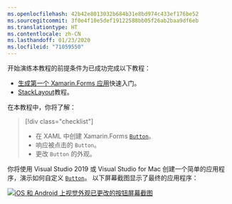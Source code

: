 ```yaml
---
ms.openlocfilehash: 42b42e8013032b684b31e8bd974c433ef176be52
ms.sourcegitcommit: 3f0e4f10e5def19122588bb05f26ab2baa9df6eb
ms.translationtype: HT
ms.contentlocale: zh-CN
ms.lasthandoff: 01/23/2020
ms.locfileid: "71059550"
---
```

开始演练本教程的前提条件为已成功完成以下教程：

- [生成第一个 Xamarin.Forms 应用](~/get-started/first-app/index.md)快速入门。
- [StackLayout](~/get-started/tutorials/stacklayout/index.yml)教程。

在本教程中，你将了解：

> [!div class="checklist"]
>
> - 在 XAML 中创建 Xamarin.Forms [`Button`](xref:Xamarin.Forms.Button)。
> - 响应被点击的 `Button`。
> - 更改 `Button` 的外观。

你将使用 Visual Studio 2019 或 Visual Studio for Mac 创建一个简单的应用程序，演示如何自定义 [`Button`](xref:Xamarin.Forms.Button)。 以下屏幕截图显示了最终的应用程序：

[![iOS 和 Android 上视觉外观已更改的按钮屏幕截图](../images/change-button-appearance.png "外观已更改的按钮")](../images/change-button-appearance-large.png#lightbox "外观已更改的按钮")
